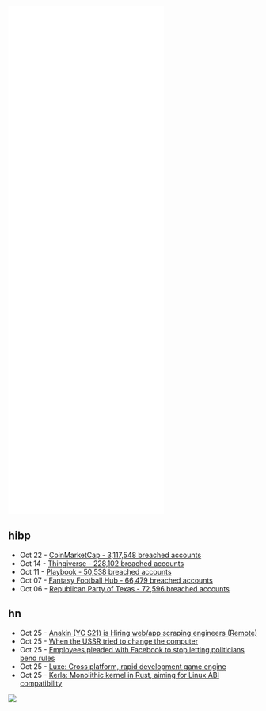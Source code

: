 ![Metrics](https://raw.githubusercontent.com/phixion/phixion/master/metrics.svg)

## hibp

<!--
for https://github.com/phixion/phixion/blob/main/.github/workflows/feeds.yml
-->
<!--START_SECTION:haveibeenpwnd-->
- Oct 22 - [CoinMarketCap - 3,117,548 breached accounts](https://haveibeenpwned.com/PwnedWebsites#CoinMarketCap)
- Oct 14 - [Thingiverse - 228,102 breached accounts](https://haveibeenpwned.com/PwnedWebsites#Thingiverse)
- Oct 11 - [Playbook - 50,538 breached accounts](https://haveibeenpwned.com/PwnedWebsites#Playbook)
- Oct 07 - [Fantasy Football Hub - 66,479 breached accounts](https://haveibeenpwned.com/PwnedWebsites#FantasyFootballHub)
- Oct 06 - [Republican Party of Texas - 72,596 breached accounts](https://haveibeenpwned.com/PwnedWebsites#RepublicanPartyOfTexas)
<!--END_SECTION:haveibeenpwnd-->

## hn

<!--
for https://github.com/phixion/phixion/blob/main/.github/workflows/feeds.yml
-->
<!--START_SECTION:hn-->
- Oct 25 - [Anakin (YC S21) is Hiring web/app scraping engineers (Remote)](https://www.ycombinator.com/companies/anakin/jobs/9GpOWPi-senior-software-engineer)
- Oct 25 - [When the USSR tried to change the computer](https://www.inexhibit.com/case-studies/project-sphinx-when-the-ussr-tried-to-change-the-computer/)
- Oct 25 - [Employees pleaded with Facebook to stop letting politicians bend rules](https://www.ft.com/content/67ad6eda-eb1c-4c97-bb3e-464c65bd63e7)
- Oct 25 - [Luxe: Cross platform, rapid development game engine](https://luxeengine.com/about/)
- Oct 25 - [Kerla: Monolithic kernel in Rust, aiming for Linux ABI compatibility](https://github.com/nuta/kerla)
<!--END_SECTION:hn-->

<!--
for https://yhype.me
-->
![](https://hit.yhype.me/github/profile?user_id=13013670)
